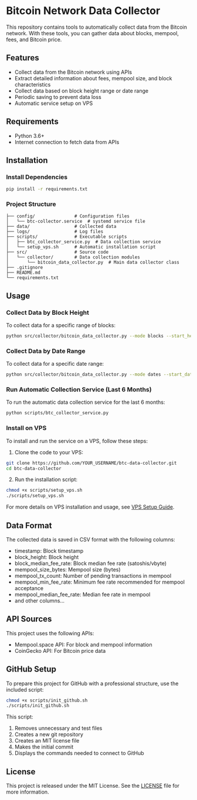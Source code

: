 # Bitcoin Network Data Collector

This repository contains tools to automatically collect data from the Bitcoin network. With these tools, you can gather data about blocks, mempool, fees, and Bitcoin price.

## Features

- Collect data from the Bitcoin network using APIs
- Extract detailed information about fees, mempool size, and block characteristics
- Collect data based on block height range or date range
- Periodic saving to prevent data loss
- Automatic service setup on VPS

## Requirements

- Python 3.6+
- Internet connection to fetch data from APIs

## Installation

### Install Dependencies

```bash
pip install -r requirements.txt
```

### Project Structure

```
├── config/               # Configuration files
│   └── btc-collector.service  # systemd service file
├── data/                 # Collected data
├── logs/                 # Log files
├── scripts/              # Executable scripts
│   ├── btc_collector_service.py  # Data collection service
│   └── setup_vps.sh      # Automatic installation script
├── src/                  # Source code
│   └── collector/        # Data collection modules
│       └── bitcoin_data_collector.py  # Main data collector class
├── .gitignore
├── README.md
└── requirements.txt
```

## Usage

### Collect Data by Block Height

To collect data for a specific range of blocks:

```bash
python src/collector/bitcoin_data_collector.py --mode blocks --start_height 700000 --end_height 701000 --output data/blocks_data.csv
```

### Collect Data by Date Range

To collect data for a specific date range:

```bash
python src/collector/bitcoin_data_collector.py --mode dates --start_date 2022-01-01 --end_date 2022-06-30 --output data/date_range_data.csv
```

### Run Automatic Collection Service (Last 6 Months)

To run the automatic data collection service for the last 6 months:

```bash
python scripts/btc_collector_service.py
```

### Install on VPS

To install and run the service on a VPS, follow these steps:

1. Clone the code to your VPS:
```bash
git clone https://github.com/YOUR_USERNAME/btc-data-collector.git
cd btc-data-collector
```

2. Run the installation script:
```bash
chmod +x scripts/setup_vps.sh
./scripts/setup_vps.sh
```

For more details on VPS installation and usage, see [VPS Setup Guide](docs/VPS_SETUP.md).

## Data Format

The collected data is saved in CSV format with the following columns:

- timestamp: Block timestamp
- block_height: Block height
- block_median_fee_rate: Block median fee rate (satoshis/vbyte)
- mempool_size_bytes: Mempool size (bytes)
- mempool_tx_count: Number of pending transactions in mempool
- mempool_min_fee_rate: Minimum fee rate recommended for mempool acceptance
- mempool_median_fee_rate: Median fee rate in mempool
- and other columns...

## API Sources

This project uses the following APIs:

- Mempool.space API: For block and mempool information
- CoinGecko API: For Bitcoin price data

## GitHub Setup

To prepare this project for GitHub with a professional structure, use the included script:

```bash
chmod +x scripts/init_github.sh
./scripts/init_github.sh
```

This script:
1. Removes unnecessary and test files
2. Creates a new git repository
3. Creates an MIT license file
4. Makes the initial commit
5. Displays the commands needed to connect to GitHub

## License

This project is released under the MIT License. See the [LICENSE](LICENSE) file for more information. 
